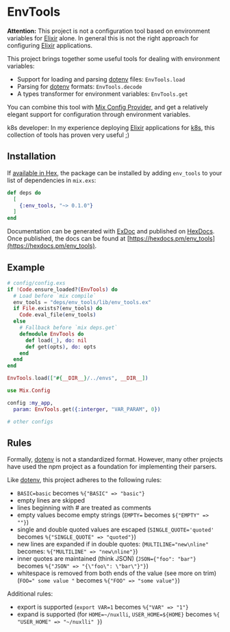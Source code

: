 # EnvTools

**Attention:** This project is not a configuration tool based on environment
variables for [Elixir][elixir] alone. In general this is not the right approach
for configuring [Elixir][elixir] applications.

This project brings together some useful tools for dealing with environment variables:

- Support for loading and parsing [dotenv][dotenv] files: `EnvTools.load`
- Parsing for [dotenv][dotenv] formats: `EnvTools.decode`
- A types transformer for environment variables: `EnvTools.get`

You can combine this tool with [Mix Config Provider][mix_config_provider], and
get a relatively elegant support for configuration through environment variables.

k8s developer: In my experience deploying [Elixir][elixir] applications for
[k8s](k8s), this collection of tools has proven very useful ;)

## Installation

If [available in Hex](https://hex.pm/packages/env_tools), the package can be
installed by adding `env_tools` to your list of dependencies in `mix.exs`:

```elixir
def deps do
  [
    {:env_tools, "~> 0.1.0"}
  ]
end
```

Documentation can be generated with [ExDoc](https://github.com/elixir-lang/ex_doc)
and published on [HexDocs](https://hexdocs.pm). Once published, the docs can be
found at [https://hexdocs.pm/env_tools](https://hexdocs.pm/env_tools).

## Example

```elixir
# config/config.exs
if !Code.ensure_loaded?(EnvTools) do
  # Load before `mix compile`
  env_tools = "deps/env_tools/lib/env_tools.ex"
  if File.exists?(env_tools) do
    Code.eval_file(env_tools)
  else
    # Fallback before `mix deps.get`
    defmodule EnvTools do
      def load(_), do: nil
      def get(opts), do: opts
    end
  end
end

EnvTools.load(["#{__DIR__}/../envs", __DIR__])

use Mix.Config

config :my_app,
  param: EnvTools.get({:interger, "VAR_PARAM", 0})

# other configs
```

## Rules

Formally, [dotenv][dotenv] is not a standardized format. However, many other
projects have used the npm project as a foundation for implementing their parsers.

Like [dotenv][dotenv], this project adheres to the following rules:

- `BASIC=basic` becomes `%{"BASIC" => "basic"}`
- empty lines are skipped
- lines beginning with # are treated as comments
- empty values become empty strings (`EMPTY=` becomes `${"EMPTY" => ""}`)
- single and double quoted values are escaped (`SINGLE_QUOTE='quoted'` becomes `%{"SINGLE_QUOTE" => "quoted"}`)
- new lines are expanded if in double quotes: (`MULTILINE="new\nline"` becomes: `%{"MULTILINE" => "new\nline"}`)
- inner quotes are maintained (think JSON) (`JSON={"foo": "bar"}` becomes `%{"JSON" => "{\"foo\": \"bar\"}"}`)
- whitespace is removed from both ends of the value (see more on trim) (`FOO=" some value "` becomes `%{"FOO" => "some value"}`)

Additional rules:

- export is supported (`export VAR=1` becomes `%{"VAR" => "1"}`
- expand is supported (for `HOME=~/nuxlli`, `USER_HOME=${HOME}` becomes `%{ "USER_HOME" => "~/nuxlli" }`)

[elixir]: https://elixir-lang.org
[dotenv]: https://www.npmjs.com/package/dotenv
[mix_config_provider]: https://hexdocs.pm/distillery/config/runtime.html#mix-config-provider

